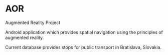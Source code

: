 AOR
=========================

Augmented Reality Project

Android application which provides spatial navigation using the principles of augmented reality.

Current database provides stops for public transport in Bratislava, Slovakia.
